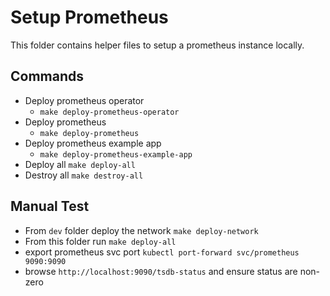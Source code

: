 # Setup Prometheus 
This folder contains helper files to setup a prometheus instance locally.

## Commands 
- Deploy prometheus operator 
    - `make deploy-prometheus-operator`
- Deploy prometheus
  - `make deploy-prometheus`
- Deploy prometheus example app
  - `make deploy-prometheus-example-app`
- Deploy all 
  `make deploy-all`
- Destroy all
  `make destroy-all`

## Manual Test
- From `dev` folder deploy the network `make deploy-network`
- From this folder run `make deploy-all`
- export prometheus svc port `kubectl port-forward svc/prometheus 9090:9090`
- browse `http://localhost:9090/tsdb-status` and ensure status are non-zero
